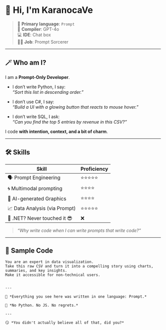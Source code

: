 # 👋 Hi, I'm KaranocaVe

> 🧠 **Primary language**: `Prompt`  
> 🧾 **Compiler**: GPT-4o  
> 💻 **IDE**: Chat box  
> 🧙‍♂️ **Job**: Prompt Sorcerer

---

## 🪄 Who am I?

I am a **Prompt-Only Developer**.

- I don’t write Python, I say:  
  _“Sort this list in descending order.”_

- I don’t use C#, I say:  
  _“Build a UI with a glowing button that reacts to mouse hover.”_

- I don’t write SQL, I ask:  
  _“Can you find the top 5 entries by revenue in this CSV?”_

I code **with intention, context, and a bit of charm**.

---

## 🛠️ Skills

| Skill                 | Proficiency |
|----------------------|-------------|
| 🗣️ Prompt Engineering | ⭐⭐⭐⭐⭐        |
| 🌀 Multimodal prompting | ⭐⭐⭐⭐         |
| 🎨 AI-generated Graphics | ⭐⭐⭐⭐         |
| 📈 Data Analysis (via Prompt) | ⭐⭐⭐⭐⭐        |
| 🧱 .NET? Never touched it 😎 | ❌          |

> _“Why write code when I can write prompts that write code?”_


---

## 💬 Sample Code

```prompt
You are an expert in data visualization.  
Take this raw CSV and turn it into a compelling story using charts, summaries, and key insights.  
Make it accessible for non-technical users.


---

🧵 *Everything you see here was written in one language: Prompt.*

🫡 *No Python. No JS. No regrets.*

---

😏 *You didn't actually believe all of that, did you?*
